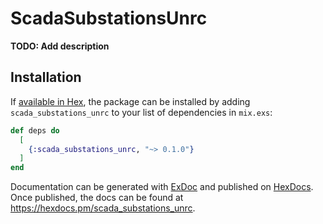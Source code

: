 # ScadaSubstationsUnrc

**TODO: Add description**

## Installation

If [available in Hex](https://hex.pm/docs/publish), the package can be installed
by adding `scada_substations_unrc` to your list of dependencies in `mix.exs`:

```elixir
def deps do
  [
    {:scada_substations_unrc, "~> 0.1.0"}
  ]
end
```

Documentation can be generated with [ExDoc](https://github.com/elixir-lang/ex_doc)
and published on [HexDocs](https://hexdocs.pm). Once published, the docs can
be found at <https://hexdocs.pm/scada_substations_unrc>.

